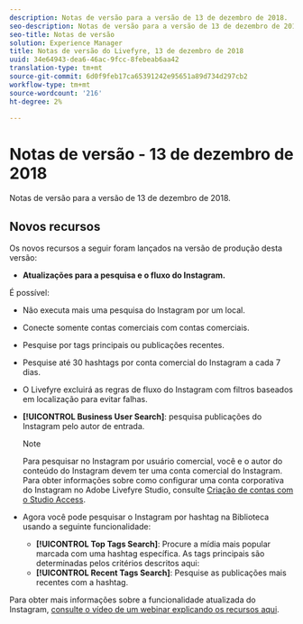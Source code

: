 ```yaml
---
description: Notas de versão para a versão de 13 de dezembro de 2018.
seo-description: Notas de versão para a versão de 13 de dezembro de 2018.
seo-title: Notas de versão
solution: Experience Manager
title: Notas de versão do Livefyre, 13 de dezembro de 2018
uuid: 34e64943-dea6-46ac-9fcc-8febeab6aa42
translation-type: tm+mt
source-git-commit: 6d0f9feb17ca65391242e95651a89d734d297cb2
workflow-type: tm+mt
source-wordcount: '216'
ht-degree: 2%

---
```



# Notas de versão - 13 de dezembro de 2018

Notas de versão para a versão de 13 de dezembro de 2018.

## Novos recursos

Os novos recursos a seguir foram lançados na versão de produção desta versão:

* **Atualizações para a pesquisa e o fluxo do Instagram.**

É possível:

* Não executa mais uma pesquisa do Instagram por um local.
* Conecte somente contas comerciais com contas comerciais.
* Pesquise por tags principais ou publicações recentes.
* Pesquise até 30 hashtags por conta comercial do Instagram a cada 7 dias.

* O Livefyre excluirá as regras de fluxo do Instagram com filtros baseados em localização para evitar falhas.
* **[!UICONTROL Business User Search]**: pesquisa publicações do Instagram pelo autor de entrada.

   >[!NOTE]
   >
   >Para pesquisar no Instagram por usuário comercial, você e o autor do conteúdo do Instagram devem ter uma conta comercial do Instagram. Para obter informações sobre como configurar uma conta corporativa do Instagram no Adobe Livefyre Studio, consulte [Criação de contas com o Studio Access](/help/using/c-users-creating-accounts-with-studio-access/t-configure-social-accout-instagram/c-about-instagram-accounts.md#c_about_instagram_accounts).

* Agora você pode pesquisar o Instagram por hashtag na Biblioteca usando a seguinte funcionalidade:

   * **[!UICONTROL Top Tags Search]**: Procure a mídia mais popular marcada com uma hashtag específica. As tags principais são determinadas pelos critérios descritos aqui: [](https://developers.facebook.com/docs/instagram-api/reference/hashtag/top-media)
   * **[!UICONTROL Recent Tags Search]**: Pesquise as publicações mais recentes com a hashtag.

Para obter mais informações sobre a funcionalidade atualizada do Instagram, [consulte o vídeo de um webinar explicando os recursos aqui](https://youtu.be/wRkGc3obaOA).
